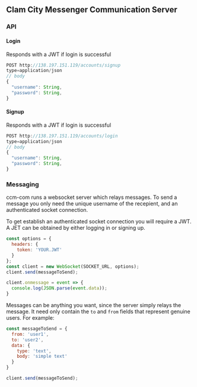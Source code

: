 ## Clam City Messenger Communication Server

### API

#### Login

Responds with a JWT if login is successful

``` javascript
POST http://138.197.151.119/accounts/signup
type=application/json
// body
{
  "username": String,
  "password": String,
}
```


#### Signup

Responds with a JWT if login is successful

``` javascript
POST http://138.197.151.119/accounts/login
type=application/json
// body
{
  "username": String,
  "password": String,
}
```

### Messaging

ccm-com runs a websocket server which relays messages. To send a message you
only need the unique username of the recepient, and an authenticated socket connection.

To get establish an authenticated socket connection you will require a JWT. A JET can
be obtained by either logging in or signing up.

``` javascript
const options = {
  headers: {
    token: 'YOUR.JWT'
  }
};
const client = new WebSocket(SOCKET_URL, options);
client.send(messageToSend);

client.onmessage = event => {
  console.log(JSON.parse(event.data));
}
```

Messages can be anything you want, since the server simply relays the message.
It need only contain the `to` and `from` fields that represent genuine users. For example:

``` javascript
const messageToSend = {
  from: 'user1',
  to: 'user2',
  data: {
    type: 'text',
    body: 'simple text'
  }  
}

client.send(messageToSend);
```